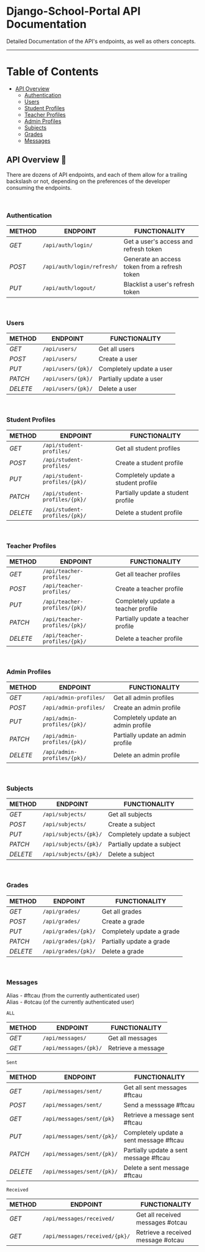 # Django-School-Portal API Documentation

Detailed Documentation of the API's endpoints, as well as others concepts.

---

# Table of Contents
- [API Overview](#API%20Overview)
    - [Authentication](#Authentication)
    - [Users](#Users)
    - [Student Profiles](#Student%20Profiles)
    - [Teacher Profiles](#Teacher%20Profiles)
    - [Admin Profiles](#Admin%20Profiles)
    - [Subjects](#Subjects)
    - [Grades](#Grades)
    - [Messages](#Messages)


## API Overview 🔬

There are dozens of API endpoints, and each of them allow for a trailing backslash or not, depending on the preferences of the developer consuming the endpoints.

<br>

### Authentication

METHOD   | ENDPOINT                   | FUNCTIONALITY
------   | -------------------------- | -------------
_GET_    | `/api/auth/login/`         | Get a user's access and refresh token
_POST_   | `/api/auth/login/refresh/` | Generate an access token from a refresh token
_PUT_    | `/api/auth/logout/`        | Blacklist a user's refresh token 

<br>

### Users

METHOD   | ENDPOINT           | FUNCTIONALITY 
------   | ------------------ | ------------- 
_GET_    | `/api/users/`      | Get all users 
_POST_   | `/api/users/`      | Create a user 
_PUT_    | `/api/users/{pk}/` | Completely update a user
_PATCH_  | `/api/users/{pk}/` | Partially update a user
_DELETE_ | `/api/users/{pk}/` | Delete a user

<br>

### Student Profiles

METHOD   | ENDPOINT                      | FUNCTIONALITY
------   | ----------------------------- | -------------
_GET_    | `/api/student-profiles/`      | Get all student profiles
_POST_   | `/api/student-profiles/`      | Create a student profile
_PUT_    | `/api/student-profiles/{pk}/` | Completely update a student profile
_PATCH_  | `/api/student-profiles/{pk}/` | Partially update a student profile
_DELETE_ | `/api/student-profiles/{pk}/` | Delete a student profile

<br>

### Teacher Profiles

METHOD   | ENDPOINT                      | FUNCTIONALITY
------   | ----------------------------- | -------------
_GET_    | `/api/teacher-profiles/`      | Get all teacher profiles
_POST_   | `/api/teacher-profiles/`      | Create a teacher profile
_PUT_    | `/api/teacher-profiles/{pk}/` | Completely update a teacher profile
_PATCH_  | `/api/teacher-profiles/{pk}/` | Partially update a teacher profile
_DELETE_ | `/api/teacher-profiles/{pk}/` | Delete a teacher profile

<br>

### Admin Profiles

METHOD   | ENDPOINT                    | FUNCTIONALITY
------   | --------------------------- | -------------
_GET_    | `/api/admin-profiles/`      | Get all admin profiles
_POST_   | `/api/admin-profiles/`      | Create an admin profile
_PUT_    | `/api/admin-profiles/{pk}/` | Completely update an admin profile
_PATCH_  | `/api/admin-profiles/{pk}/` | Partially update an admin profile
_DELETE_ | `/api/admin-profiles/{pk}/` | Delete an admin profile

<br>

### Subjects

METHOD   | ENDPOINT              | FUNCTIONALITY
------   | --------------------- | -------------
_GET_    | `/api/subjects/`      | Get all subjects
_POST_   | `/api/subjects/`      | Create a subject
_PUT_    | `/api/subjects/{pk}/` | Completely update a subject
_PATCH_  | `/api/subjects/{pk}/` | Partially update a subject
_DELETE_ | `/api/subjects/{pk}/` | Delete a subject

<br>

### Grades

METHOD   | ENDPOINT            | FUNCTIONALITY
------   | ------------------- | -------------
_GET_    | `/api/grades/`      | Get all grades
_POST_   | `/api/grades/`      | Create a grade
_PUT_    | `/api/grades/{pk}/` | Completely update a grade
_PATCH_  | `/api/grades/{pk}/` | Partially update a grade
_DELETE_ | `/api/grades/{pk}/` | Delete a grade

<br>

### Messages

Alias - #ftcau (from the currently authenticated user)   
Alias - #otcau (of the currently authenticated user)

`ALL` 

METHOD   | ENDPOINT              | FUNCTIONALITY
------   | --------------------- | -------------
_GET_    | `/api/messages/`      | Get all messages
_GET_    | `/api/messages/{pk}/` | Retrieve a message

`Sent`

METHOD   | ENDPOINT                   | FUNCTIONALITY
------   | -------------------------- | -------------
_GET_    | `/api/messages/sent/`      | Get all sent messages #ftcau
_POST_   | `/api/messages/sent/`      | Send a messsage #ftcau
_GET_    | `/api/messages/sent/{pk}`  | Retrieve a message sent #ftcau
_PUT_    | `/api/messages/sent/{pk}/` | Completely update a sent message #ftcau
_PATCH_  | `/api/messages/sent/{pk}/` | Partially update a sent message #ftcau
_DELETE_ | `/api/messages/sent/{pk}/` | Delete a sent message #ftcau

`Received`

METHOD   | ENDPOINT                       | FUNCTIONALITY
------   | ------------------------------ | -------------
_GET_    | `/api/messages/received/`      | Get all received messages #otcau
_GET_    | `/api/messages/received/{pk}/` | Retrieve a received message #otcau

